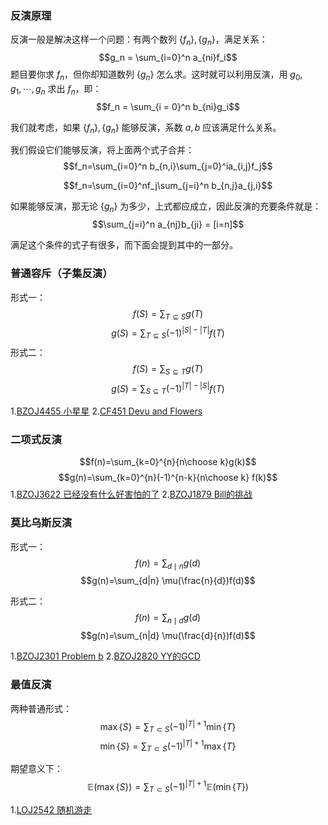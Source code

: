 ### 反演原理
反演一般是解决这样一个问题：有两个数列 $\lbrace f_n\rbrace,\lbrace g_n\rbrace$，满足关系：
$$g_n = \sum_{i=0}^n a_{ni}f_i$$
题目要你求 $f_n$，但你却知道数列 $\lbrace g_n\rbrace$ 怎么求。这时就可以利用反演，用 $g_0, g_1, \cdots, g_n$ 求出 $f_n$，即：
$$f_n = \sum_{i = 0}^n b_{ni}g_i$$

我们就考虑，如果  $\lbrace f_n\rbrace,\lbrace g_n\rbrace$ 能够反演，系数 $a,b$ 应该满足什么关系。

我们假设它们能够反演，将上面两个式子合并：
$$f_n=\sum_{i=0}^n b_{n,i}\sum_{j=0}^ia_{i,j}f_j$$

$$f_n=\sum_{i=0}^nf_j\sum_{j=i}^n b_{n,j}a_{j,i}$$

如果能够反演，那无论 $\lbrace g_n\rbrace$ 为多少，上式都应成立，因此反演的充要条件就是：
$$\sum_{j=i}^n a_{nj}b_{ji} = [i=n]$$

满足这个条件的式子有很多，而下面会提到其中的一部分。


### 普通容斥（子集反演）
形式一：
$$f(S)=\sum_{T\subseteq S} g(T)$$
$$g(S)=\sum_{T\subseteq S} (-1)^{|S|-|T|}f(T)$$
形式二：
$$f(S)=\sum_{S\subseteq T} g(T)$$
$$g(S)=\sum_{S\subseteq T} (-1)^{|T|-|S|}f(T)$$

1.[BZOJ4455 小星星](https://www.lydsy.com/JudgeOnline/problem.php?id=4455 "BZOJ4455 小星星")
2.[CF451 Devu and Flowers](https://codeforces.com/problemset/problem/451/E "CF451 Devu and Flowers")

### 二项式反演
$$f(n)=\sum_{k=0}^{n}{n\choose k}g(k)$$
$$g(n)=\sum_{k=0}^{n}(-1)^{n-k}{n\choose k} f(k)$$
1.[BZOJ3622 已经没有什么好害怕的了](https://www.lydsy.com/JudgeOnline/problem.php?id=3622 "BZOJ3622 已经没有什么好害怕的了")
2.[BZOJ1879 Bill的挑战](https://www.lydsy.com/JudgeOnline/problem.php?id=1879 "BZOJ1879 Bill的挑战")

### 莫比乌斯反演
形式一：
$$f(n)=\sum_{d \mid n} g(d)$$
$$g(n)=\sum_{d|n} \mu(\frac{n}{d})f(d)$$

形式二：
$$f(n)=\sum_{n \mid d} g(d)$$
$$g(n)=\sum_{n|d} \mu(\frac{d}{n})f(d)$$

1.[BZOJ2301 Problem b](https://www.lydsy.com/JudgeOnline/problem.php?id=2301 "BZOJ2301 Problem b")
2.[BZOJ2820 YY的GCD](https://www.lydsy.com/JudgeOnline/problem.php?id=2820 "BZOJ2820 YY的GCD")

### 最值反演
两种普通形式：
$$\max\{S\}=\sum_{T\subset S}(-1)^{|T|+1}\min\{T\}$$
$$\min\{S\}=\sum_{T\subset S}(-1)^{|T|+1}\max\{T\}$$

期望意义下：
$$\mathbb{E}(\max\{S\})=\sum_{T\subset S}(-1)^{|T|+1}\mathbb{E}(\min\{T\})$$

1.[LOJ2542 随机游走](https://loj.ac/problem/2542 "LOJ2542 随机游走")